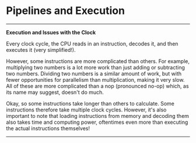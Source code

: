 # Pipelines and Execution

---

**Execution and Issues with the Clock**

Every clock cycle, the CPU reads in an instruction, decodes it, and then executes it (very simplified!).

However, some instructions are more complicated than others. For example, multiplying two numbers is a lot more work than just adding or subtracting two numbers. Dividing two numbers is a similar amount of work, but with fewer opportunities for parallelism than multiplication, making it very slow. All of these are more complicated than a nop (pronounced no-op) which, as its name may suggest, doesn't do much.

Okay, so some instructions take longer than others to calculate. Some instructions therefore take multiple clock cycles. However, it's also important to note that loading instructions from memory and decoding them also takes time and computing power, oftentimes even more than executing the actual instructions themselves!



---
